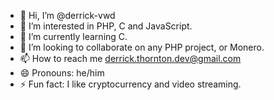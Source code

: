 - 👋 Hi, I’m @derrick-vwd
- 👀 I’m interested in PHP, C and JavaScript.
- 🌱 I’m currently learning C.
- 💞️ I’m looking to collaborate on any PHP project, or Monero.
- 📫 How to reach me derrick.thornton.dev@gmail.com 
- 😄 Pronouns: he/him
- ⚡ Fun fact: I like cryptocurrency and video streaming.

<!---
derrick-vwd/derrick-vwd is a ✨ special ✨ repository because its `README.md` (this file) appears on your GitHub profile.
You can click the Preview link to take a look at your changes.
--->
